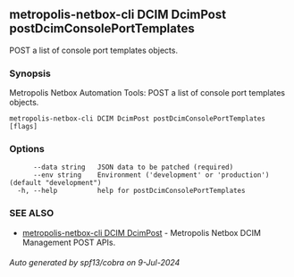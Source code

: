 ## metropolis-netbox-cli DCIM DcimPost postDcimConsolePortTemplates

POST a list of console port templates objects.

### Synopsis


Metropolis Netbox Automation Tools:
  POST a list of console port templates objects.

```
metropolis-netbox-cli DCIM DcimPost postDcimConsolePortTemplates [flags]
```

### Options

```
      --data string   JSON data to be patched (required)
      --env string    Environment ('development' or 'production') (default "development")
  -h, --help          help for postDcimConsolePortTemplates
```

### SEE ALSO

* [metropolis-netbox-cli DCIM DcimPost]()	 - Metropolis Netbox DCIM Management POST APIs.

###### Auto generated by spf13/cobra on 9-Jul-2024
